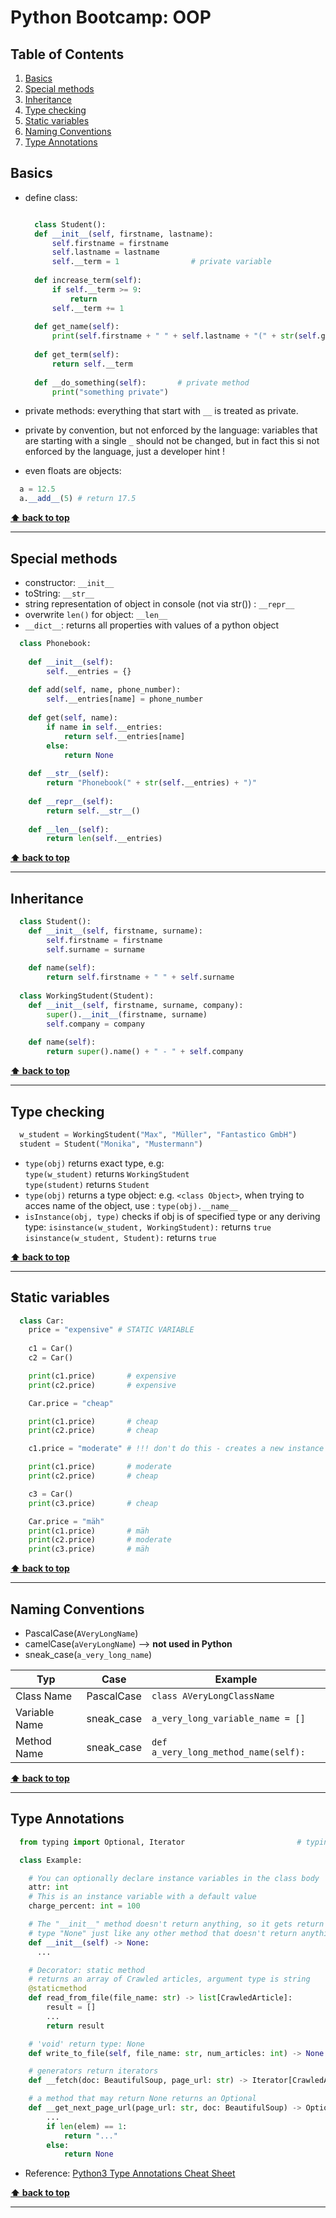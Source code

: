 # Python Bootcamp: OOP

<!-- omit in toc -->
## Table of Contents

1. [Basics](#basics)
2. [Special methods](#special-methods)
3. [Inheritance](#inheritance)
4. [Type checking](#type-checking)
5. [Static variables](#static-variables)
6. [Naming Conventions](#naming-conventions)
7. [Type Annotations](#type-annotations)

## Basics

* define class:
  
  ```Python

    class Student():        
    def __init__(self, firstname, lastname):
        self.firstname = firstname
        self.lastname = lastname        
        self.__term = 1                # private variable
        
    def increase_term(self):
        if self.__term >= 9:
            return
        self.__term += 1
    
    def get_name(self):
        print(self.firstname + " " + self.lastname + "(" + str(self.get_term()) + ")")
        
    def get_term(self):
        return self.__term
    
    def __do_something(self):       # private method
        print("something private")

  ```

* private methods: everything that start with `__` is treated as private.
* private by convention, but not enforced by the language: variables that are starting with a single `_` should not be changed, but in fact this si not enforced by the language, just a developer hint !
* even floats are objects:

``` Python
  a = 12.5
  a.__add__(5) # return 17.5
```

**[⬆ back to top](#table-of-contents)**
___

## Special methods

* constructor: `__init__`
* toString: `__str__`
* string representation of object in console (not via str()) : `__repr__`
* overwrite `len()` for object: `__len__`
* `__dict__`: returns all properties with values of a python object

``` Python
  class Phonebook:
  
    def __init__(self):
        self.__entries = {}
        
    def add(self, name, phone_number):
        self.__entries[name] = phone_number
        
    def get(self, name):
        if name in self.__entries:
            return self.__entries[name]
        else:
            return None
        
    def __str__(self):
        return "Phonebook(" + str(self.__entries) + ")"
    
    def __repr__(self):
        return self.__str__()
    
    def __len__(self):
        return len(self.__entries)
```

**[⬆ back to top](#table-of-contents)**
___

## Inheritance

``` Python
  class Student():        
    def __init__(self, firstname, surname):
        self.firstname = firstname
        self.surname = surname
    
    def name(self):
        return self.firstname + " " + self.surname
    
  class WorkingStudent(Student):
    def __init__(self, firstname, surname, company):
        super().__init__(firstname, surname)
        self.company = company
        
    def name(self):
        return super().name() + " - " + self.company
```

**[⬆ back to top](#table-of-contents)**
___

## Type checking

``` Python
  w_student = WorkingStudent("Max", "Müller", "Fantastico GmbH")
  student = Student("Monika", "Mustermann")
```

* `type(obj)` returns exact type, e.g:  
 `type(w_student)` returns `WorkingStudent`  
 `type(student)` returns `Student`
* `type(obj)` returns a type object: e.g. `<class Object>`, when trying to acces name of the object, use : `type(obj).__name__`
* `isInstance(obj, type)` checks if obj is of specified type or any deriving type:
  `isinstance(w_student, WorkingStudent):`  returns `true`  
  `isinstance(w_student, Student):`  returns `true`

**[⬆ back to top](#table-of-contents)**
___

## Static variables

``` Python
  class Car:
    price = "expensive" # STATIC VARIABLE
        
    c1 = Car()        
    c2 = Car()

    print(c1.price)       # expensive  
    print(c2.price)       # expensive

    Car.price = "cheap"

    print(c1.price)       # cheap
    print(c2.price)       # cheap

    c1.price = "moderate" # !!! don't do this - creates a new instance variable overwriting the static variable 

    print(c1.price)       # moderate
    print(c2.price)       # cheap

    c3 = Car()
    print(c3.price)       # cheap

    Car.price = "mäh"
    print(c1.price)       # mäh
    print(c2.price)       # moderate
    print(c3.price)       # mäh
```

**[⬆ back to top](#table-of-contents)**
___

## Naming Conventions

* PascalCase(`AVeryLongName`)
* camelCase(`aVeryLongName`)  --> __not used in Python__
* sneak_case(`a_very_long_name`)

| Typ           | Case       | Example                              |
| ------------- | ---------- | ------------------------------------ |
| Class Name    | PascalCase | `class AVeryLongClassName`           |
| Variable Name | sneak_case | `a_very_long_variable_name = []`     |
| Method Name   | sneak_case | `def a_very_long_method_name(self):` |

**[⬆ back to top](#table-of-contents)**
___

## Type Annotations

``` Python
  from typing import Optional, Iterator                         # typings package

  class Example:

    # You can optionally declare instance variables in the class body
    attr: int
    # This is an instance variable with a default value
    charge_percent: int = 100

    # The "__init__" method doesn't return anything, so it gets return
    # type "None" just like any other method that doesn't return anything
    def __init__(self) -> None:
      ...

    # Decorator: static method
    # returns an array of Crawled articles, argument type is string
    @staticmethod                                                 
    def read_from_file(file_name: str) -> list[CrawledArticle]:   
        result = []
        ...
        return result

    # 'void' return type: None
    def write_to_file(self, file_name: str, num_articles: int) -> None:

    # generators return iterators
    def __fetch(doc: BeautifulSoup, page_url: str) -> Iterator[CrawledArticle]:

    # a method that may return None returns an Optional
    def __get_next_page_url(page_url: str, doc: BeautifulSoup) -> Optional[str]:
        ...
        if len(elem) == 1:
            return "..."
        else:
            return None


```

* Reference: [Python3 Type Annotations Cheat Sheet](https://mypy.readthedocs.io/en/stable/cheat_sheet_py3.html)

**[⬆ back to top](#table-of-contents)**
___
